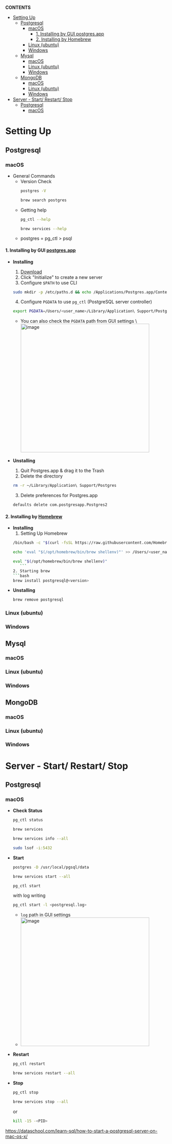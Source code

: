 **CONTENTS**
- [Setting Up](#setting-up)
  - [Postgresql](#postgresql)
    - [macOS](#macos)
      - [1. Installing by GUI postgres.app](#1-installing-by-gui-postgresapp)
      - [2. Installing by Homebrew](#2-installing-by-homebrew)
    - [Linux (ubuntu)](#linux-ubuntu)
    - [Windows](#windows)
  - [Mysql](#mysql)
    - [macOS](#macos-1)
    - [Linux (ubuntu)](#linux-ubuntu-1)
    - [Windows](#windows-1)
  - [MongoDB](#mongodb)
    - [macOS](#macos-2)
    - [Linux (ubuntu)](#linux-ubuntu-2)
    - [Windows](#windows-2)
- [Server - Start/ Restart/ Stop](#server---start-restart-stop)
  - [Postgresql](#postgresql-1)
    - [macOS](#macos-3)


# Setting Up
## Postgresql
### macOS
- General Commands
  - Version Check 
    ```bash
    postgres -V
    ```
    ```bash
    brew search postgres
    ```
  - Getting help
    ```bash
    pg_ctl --help
    ```
    ```bash
    brew services --help
    ```
  - postgres = pg_ctl > psql
#### 1. Installing by GUI [postgres.app](https://postgresapp.com/)
- **Installing**
   1. [Download](https://postgresapp.com/downloads.html)
   2. Click "Initialize" to create a new server
   3. Configure ```$PATH``` to use CLI
    ```bash
    sudo mkdir -p /etc/paths.d && echo /Applications/Postgres.app/Contents/Versions/latest/bin | sudo tee /etc/paths.d/postgresapp
    ```
   4. Configure ```PGDATA``` to use ```pg_ctl``` (PostgreSQL server controller)
    ```bash
    export PGDATA=/Users/<user_name>/Library/Application\ Support/Postgres/<var-15>
    ```
    - You can also check the ```PGDATA``` path from GUI settings \ <img width="400" alt="image" src="https://user-images.githubusercontent.com/73396926/200126667-b76b7017-b81e-4057-9716-207ba5ec5433.png">

- **Unstalling**
   1. Quit Postgres.app & drag it to the Trash
   2. Delete the directory
    ```bash
    rm -r ~/Library/Application\ Support/Postgres
    ```
   3. Delete preferences for Postgres.app 
    ```bash
    defaults delete com.postgresapp.Postgres2
    ```
#### 2. Installing by [Homebrew](https://brew.sh/)
- **Installing**
   1. Setting Up Homebrew
    ```bash 
    /bin/bash -c "$(curl -fsSL https://raw.githubusercontent.com/Homebrew/install/HEAD/install.sh)"
    ```
    ```bash 
    echo 'eval "$(/opt/homebrew/bin/brew shellenv)"' >> /Users/<user_name>/.zprofile
    ```
    ```bash 
    eval "$(/opt/homebrew/bin/brew shellenv)"
       ```
   2. Starting brew
    ```bash 
    brew install postgresql@<version>
    ```
- **Unstalling**
    ```bash 
    brew remove postgresql
    ```
### Linux (ubuntu)
### Windows
## Mysql
### macOS
### Linux (ubuntu)

### Windows
## MongoDB
### macOS
### Linux (ubuntu)
### Windows


# Server - Start/ Restart/ Stop
## Postgresql
### macOS
  - **Check Status**
     ```bash 
     pg_ctl status
     ```
     ```bash 
     brew services 
     ```
     ```bash 
     brew services info --all
     ```
     ```bash 
     sudo lsof -i:5432
     ```
      
  - **Start**
      ```bash 
      postgres -D /usr/local/pgsql/data
      ```
      ```bash 
      brew services start --all 
      ```
      ```bash 
      pg_ctl start
      ```
      with log writing
      ```bash 
      pg_ctl start -l <postgresql.log>
      ```
       - ```log``` path in GUI settings
       - <img width="400" alt="image" src="https://user-images.githubusercontent.com/73396926/200126762-d9aed930-8043-4570-a88c-2d25c4b4330e.png">
  - **Restart**
      ```bash 
      pg_ctl restart
      ```
      ```bash 
      brew services restart --all 
      ```
  - **Stop**
      ```bash 
      pg_ctl stop 
      ```
      ```bash 
      brew services stop --all 
      ```
      or
      ```bash 
      kill -15 -<PID> 
      ```

https://dataschool.com/learn-sql/how-to-start-a-postgresql-server-on-mac-os-x/
